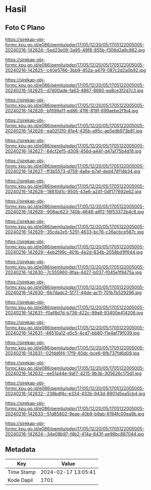 # Hasil

## Foto C Plano

https://sirekap-obj-formc.kpu.go.id/e086/pemilu/pdpr/17/05/12/20/05/1705122005005-20240216-142624--5ed23e09-3a95-49f8-855b-f306d2a9c862.jpg

https://sirekap-obj-formc.kpu.go.id/e086/pemilu/pdpr/17/05/12/20/05/1705122005005-20240216-142625--c40e5766-3bb9-452a-a479-087c2d2a0b92.jpg

https://sirekap-obj-formc.kpu.go.id/e086/pemilu/pdpr/17/05/12/20/05/1705122005005-20240216-142625--d7d00ade-fa63-4867-8680-ea8ce3f2d7c3.jpg

https://sirekap-obj-formc.kpu.go.id/e086/pemilu/pdpr/17/05/12/20/05/1705122005005-20240216-142626--bf699a11-ed86-41f6-819f-699aebe2f1b4.jpg

https://sirekap-obj-formc.kpu.go.id/e086/pemilu/pdpr/17/05/12/20/05/1705122005005-20240216-142626--ea02f2f0-81e4-435b-a95c-ae5edb973b81.jpg

https://sirekap-obj-formc.kpu.go.id/e086/pemilu/pdpr/17/05/12/20/05/1705122005005-20240216-142627--64cf2ef5-d309-456d-a44f-d47af75b4d18.jpg

https://sirekap-obj-formc.kpu.go.id/e086/pemilu/pdpr/17/05/12/20/05/1705122005005-20240216-142627--ff3b5573-d759-4a6e-b7af-ded474f14b34.jpg

https://sirekap-obj-formc.kpu.go.id/e086/pemilu/pdpr/17/05/12/20/05/1705122005005-20240216-142628--18810d1c-9505-43e6-a2d1-0df177692e62.jpg

https://sirekap-obj-formc.kpu.go.id/e086/pemilu/pdpr/17/05/12/20/05/1705122005005-20240216-142628--908ac623-740b-4648-a9f2-16f53372b4c8.jpg

https://sirekap-obj-formc.kpu.go.id/e086/pemilu/pdpr/17/05/12/20/05/1705122005005-20240216-142629--35cda2e5-525f-4633-bc76-c26acbce587c.jpg

https://sirekap-obj-formc.kpu.go.id/e086/pemilu/pdpr/17/05/12/20/05/1705122005005-20240216-142629--4eb2f99c-401b-4e2d-834b-2058bd1ff644.jpg

https://sirekap-obj-formc.kpu.go.id/e086/pemilu/pdpr/17/05/12/20/05/1705122005005-20240216-142630--7c555960-8faa-4427-b037-f045e1f9475a.jpg

https://sirekap-obj-formc.kpu.go.id/e086/pemilu/pdpr/17/05/12/20/05/1705122005005-20240216-142630--6b7dadc2-5f77-44de-ac11-701b7b529296.jpg

https://sirekap-obj-formc.kpu.go.id/e086/pemilu/pdpr/17/05/12/20/05/1705122005005-20240216-142631--f0af8d7d-b738-422c-99a8-93400e414206.jpg

https://sirekap-obj-formc.kpu.go.id/e086/pemilu/pdpr/17/05/12/20/05/1705122005005-20240216-142631--46510a12-e5c5-4cd7-bb80-f1e4af79f039.jpg

https://sirekap-obj-formc.kpu.go.id/e086/pemilu/pdpr/17/05/12/20/05/1705122005005-20240216-142631--02fdd6f4-17f9-40dc-bce6-6fb737fd6d09.jpg

https://sirekap-obj-formc.kpu.go.id/e086/pemilu/pdpr/17/05/12/20/05/1705122005005-20240216-142632--ee51a44e-9af7-4215-9b3b-305626c175d1.jpg

https://sirekap-obj-formc.kpu.go.id/e086/pemilu/pdpr/17/05/12/20/05/1705122005005-20240216-142632--238bdf4c-e334-432b-943d-8901d5ea5cb4.jpg

https://sirekap-obj-formc.kpu.go.id/e086/pemilu/pdpr/17/05/12/20/05/1705122005005-20240216-142633--51d85802-9eae-40b9-b9ab-6194fc00ea9b.jpg

https://sirekap-obj-formc.kpu.go.id/e086/pemilu/pdpr/17/05/12/20/05/1705122005005-20240216-142624--34e08b97-f4b2-414a-843f-ae98bc887044.jpg


## Metadata

| Key        | Value               |
| ---------- | ------------------- |
| Time Stamp | 2024-02-17 13:05:41 |
| Kode Dapil | 1701                |



